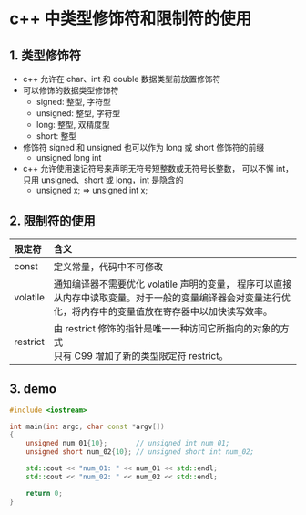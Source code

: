 # c++ 中类型修饰符和限制符的使用

## 1. 类型修饰符

- c++ 允许在 char、int 和 double 数据类型前放置修饰符
- 可以修饰的数据类型修饰符
  - signed: 整型, 字符型
  - unsigned: 整型, 字符型
  - long: 整型, 双精度型
  - short: 整型
- 修饰符 signed 和 unsigned 也可以作为 long 或 short 修饰符的前缀
  - unsigned long int
- c++ 允许使用速记符号来声明无符号短整数或无符号长整数， 可以不懈 int，只用 unsigned、short 或 long，int 是隐含的
  - unsigned x; => unsigned int x;


## 2. 限制符的使用

| 限定符   | 含义                                                                                                                                                        |
| :------- | :---------------------------------------------------------------------------------------------------------------------------------------------------------- |
| const    | 定义常量，代码中不可修改                                                                                                                                    |
| volatile | 通知编译器不需要优化 volatile 声明的变量， 程序可以直接从内存中读取变量。对于一般的变量编译器会对变量进行优化，将内存中的变量值放在寄存器中以加快读写效率。 |
| restrict | 由 restrict 修饰的指针是唯一一种访问它所指向的对象的方式<br>只有 C99 增加了新的类型限定符 restrict。                                                        |

## 3. demo

```cpp
#include <iostream>

int main(int argc, char const *argv[])
{
    unsigned num_01{10};       // unsigned int num_01;
    unsigned short num_02{10}; // unsigned short int num_02;

    std::cout << "num_01: " << num_01 << std::endl;
    std::cout << "num_02: " << num_02 << std::endl;

    return 0;
}
```
